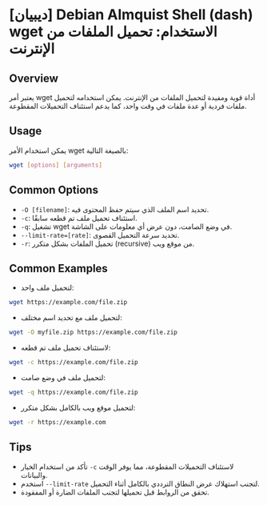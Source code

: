 # [ديبيان] Debian Almquist Shell (dash) wget الاستخدام: تحميل الملفات من الإنترنت

## Overview
يعتبر أمر wget أداة قوية ومفيدة لتحميل الملفات من الإنترنت. يمكن استخدامه لتحميل ملفات فردية أو عدة ملفات في وقت واحد، كما يدعم استئناف التحميلات المقطوعة.

## Usage
يمكن استخدام الأمر wget بالصيغة التالية:

```bash
wget [options] [arguments]
```

## Common Options
- `-O [filename]`: تحديد اسم الملف الذي سيتم حفظ المحتوى فيه.
- `-c`: استئناف تحميل ملف تم قطعه سابقًا.
- `-q`: تشغيل wget في وضع الصامت، دون عرض أي معلومات على الشاشة.
- `--limit-rate=[rate]`: تحديد سرعة التحميل القصوى.
- `-r`: تحميل الملفات بشكل متكرر (recursive) من موقع ويب.

## Common Examples
- لتحميل ملف واحد:
```bash
wget https://example.com/file.zip
```

- لتحميل ملف مع تحديد اسم مختلف:
```bash
wget -O myfile.zip https://example.com/file.zip
```

- لاستئناف تحميل ملف تم قطعه:
```bash
wget -c https://example.com/file.zip
```

- لتحميل ملف في وضع صامت:
```bash
wget -q https://example.com/file.zip
```

- لتحميل موقع ويب بالكامل بشكل متكرر:
```bash
wget -r https://example.com
```

## Tips
- تأكد من استخدام الخيار `-c` لاستئناف التحميلات المقطوعة، مما يوفر الوقت والبيانات.
- استخدم `--limit-rate` لتجنب استهلاك عرض النطاق الترددي بالكامل أثناء التحميل.
- تحقق من الروابط قبل تحميلها لتجنب الملفات الضارة أو المفقودة.